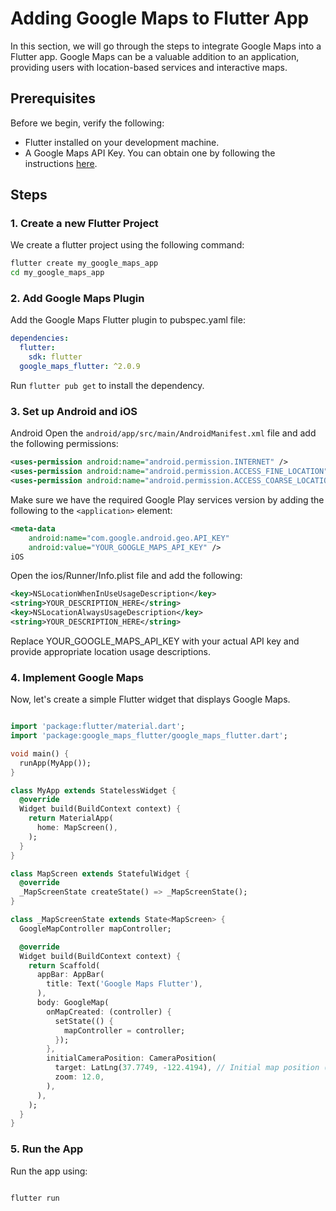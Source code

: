 # Adding Google Maps to Flutter App

In this section, we will go through the steps to integrate Google Maps into a Flutter app. Google Maps can be a valuable addition to an application, providing users with location-based services and interactive maps.

## Prerequisites

Before we begin, verify the following:

- Flutter installed on your development machine.
- A Google Maps API Key. You can obtain one by following the instructions [here](https://developers.google.com/maps/documentation/javascript/get-api-key).

## Steps

### 1. Create a new Flutter Project

We create a flutter project using the following command:

```bash
flutter create my_google_maps_app
cd my_google_maps_app
```

### 2. Add Google Maps Plugin
Add the Google Maps Flutter plugin to  pubspec.yaml file:

```yaml
dependencies:
  flutter:
    sdk: flutter
  google_maps_flutter: ^2.0.9
```

Run `flutter pub get` to install the dependency.

### 3. Set up Android and iOS
Android
Open the `android/app/src/main/AndroidManifest.xml` file and add the following permissions:

```xml
<uses-permission android:name="android.permission.INTERNET" />
<uses-permission android:name="android.permission.ACCESS_FINE_LOCATION" />
<uses-permission android:name="android.permission.ACCESS_COARSE_LOCATION" />
```
Make sure we have the required Google Play services version by adding the following to the `<application>` element:

```xml
<meta-data
    android:name="com.google.android.geo.API_KEY"
    android:value="YOUR_GOOGLE_MAPS_API_KEY" />
iOS
```

Open the ios/Runner/Info.plist file and add the following:

```xml
<key>NSLocationWhenInUseUsageDescription</key>
<string>YOUR_DESCRIPTION_HERE</string>
<key>NSLocationAlwaysUsageDescription</key>
<string>YOUR_DESCRIPTION_HERE</string>
```
Replace YOUR_GOOGLE_MAPS_API_KEY with your actual API key and provide appropriate location usage descriptions.

### 4. Implement Google Maps
Now, let's create a simple Flutter widget that displays Google Maps.

```dart

import 'package:flutter/material.dart';
import 'package:google_maps_flutter/google_maps_flutter.dart';

void main() {
  runApp(MyApp());
}

class MyApp extends StatelessWidget {
  @override
  Widget build(BuildContext context) {
    return MaterialApp(
      home: MapScreen(),
    );
  }
}

class MapScreen extends StatefulWidget {
  @override
  _MapScreenState createState() => _MapScreenState();
}

class _MapScreenState extends State<MapScreen> {
  GoogleMapController mapController;

  @override
  Widget build(BuildContext context) {
    return Scaffold(
      appBar: AppBar(
        title: Text('Google Maps Flutter'),
      ),
      body: GoogleMap(
        onMapCreated: (controller) {
          setState(() {
            mapController = controller;
          });
        },
        initialCameraPosition: CameraPosition(
          target: LatLng(37.7749, -122.4194), // Initial map position (San Francisco, CA)
          zoom: 12.0,
        ),
      ),
    );
  }
}
```

### 5. Run the App
Run the app using:

```bash

flutter run
```
